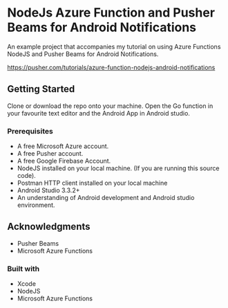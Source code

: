 # NodeJs Azure Function and Pusher Beams for Android Notifications

An example project that accompanies my tutorial on using Azure Functions NodeJS and Pusher Beams for Android Notifications.

https://pusher.com/tutorials/azure-function-nodejs-android-notifications

## Getting Started

Clone or download the repo onto your machine. Open the Go function in your favourite text editor and the Android App in Android studio.

### Prerequisites

* A free Microsoft Azure account.
* A free Pusher account.
* A free Google Firebase Account.
* NodeJS installed on your local machine. (If you are running this source code).
* Postman HTTP client installed on your local machine
* Android Studio 3.3.2+
* An understanding of Android development and Android studio environment.

## Acknowledgments

* Pusher Beams
* Microsoft Azure Functions

### Built with
* Xcode
* NodeJS
* Microsoft Azure Functions
